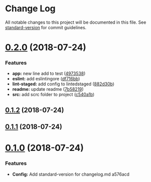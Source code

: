 # Change Log

All notable changes to this project will be documented in this file. See [standard-version](https://github.com/conventional-changelog/standard-version) for commit guidelines.

<a name="0.2.0"></a>
# [0.2.0](https://github.com/soyjuanmacias/full-frontend-config/compare/v0.1.2...v0.2.0) (2018-07-24)


### Features

* **app:** new line add to test ([4973538](https://github.com/soyjuanmacias/full-frontend-config/commit/4973538))
* **eslint:** add eslintingore ([df716bb](https://github.com/soyjuanmacias/full-frontend-config/commit/df716bb))
* **lint-staged:** add config to lintedstaged ([882d30b](https://github.com/soyjuanmacias/full-frontend-config/commit/882d30b))
* **readme:** update readme ([7b58219](https://github.com/soyjuanmacias/full-frontend-config/commit/7b58219))
* **src:** add scrc folder to project ([c540a1b](https://github.com/soyjuanmacias/full-frontend-config/commit/c540a1b))



<a name="0.1.2"></a>
## [0.1.2](https://github.com/soyjuanmacias/full-frontend-config/compare/v0.1.1...v0.1.2) (2018-07-24)



<a name="0.1.1"></a>
## [0.1.1](https://github.com/soyjuanmacias/full-frontend-config/compare/v0.1.0...v0.1.1) (2018-07-24)



<a name="0.1.0"></a>
# [0.1.0](/compare/v1.2.6...v0.1.0) (2018-07-24)


### Features

* **Config:** Add standard-version for changelog.md a576acd
